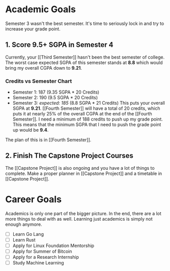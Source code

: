 # Academic Goals
Semester 3 wasn't the best semester. It's time to seriously lock in and try to increase your grade point. 
## 1. Score 9.5+ SGPA in Semester 4
Currently, your [[Third Semester]] hasn't been the best semester of college. The worst case expected SGPA of this semester stands at **8.8** which would bring my overall CGPA down to **9.21**. 
### Credits vs Semester Chart
- Semester 1: 187 (9.35 SGPA * 20 Credits)
- Semester 2: 190 (9.5 SGPA * 20 Credits)
- Semester 3: *expected: 185* (8.8 SGPA * 21 Credits)
This puts your overall SGPA at **9.21**. [[Fourth Semester]] will have a total of 20 credits, which puts it at nearly 25% of the overall CGPA at the end of the [[Fourth Semester]]. I need a minimum of 188 credits to push up my grade point. This means that the minimum SGPA that I need to push the grade point up would be **9.4**. 

The plan of this is in [[Fourth Semester]].
## 2. Finish The Capstone Project Courses
The [[Capstone Project]] is also ongoing and you have a lot of things to complete. Make a proper planner in [[Capstone Project]] and a timetable in [[Capstone Project]].
# Career Goals
Academics is only one part of the bigger picture. In the end, there are a lot more things to deal with as well. Learning just academics is simply not enough anymore.

- [ ] Learn Go Lang
- [ ] Learn Rust
- [ ] Apply for Linux Foundation Mentorship
- [ ] Apply for Summer of Bitcoin
- [ ] Apply for a Research Internship
- [ ] Study Machine Learning
